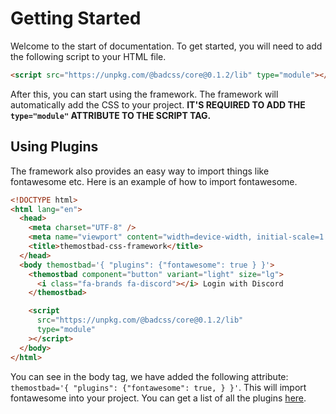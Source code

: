# Getting Started

Welcome to the start of documentation. To get started, you will need to add the following script to your HTML file.

```html
<script src="https://unpkg.com/@badcss/core@0.1.2/lib" type="module"></script>
```

After this, you can start using the framework. The framework will automatically add the CSS to your project. **IT'S REQUIRED TO ADD THE `type="module"` ATTRIBUTE TO THE SCRIPT TAG.**

## Using Plugins

The framework also provides an easy way to import things like fontawesome etc. Here is an example of how to import fontawesome.

```html
<!DOCTYPE html>
<html lang="en">
  <head>
    <meta charset="UTF-8" />
    <meta name="viewport" content="width=device-width, initial-scale=1.0" />
    <title>themostbad-css-framework</title>
  </head>
  <body themostbad='{ "plugins": {"fontawesome": true } }'>
    <themostbad component="button" variant="light" size="lg">
      <i class="fa-brands fa-discord"></i> Login with Discord
    </themostbad>

    <script
      src="https://unpkg.com/@badcss/core@0.1.2/lib"
      type="module"
    ></script>
  </body>
</html>
```

You can see in the body tag, we have added the following attribute: `themostbad='{ "plugins": {"fontawesome": true, } }'`. This will import fontawesome into your project. You can get a list of all the plugins [here](/docs/plugins).
